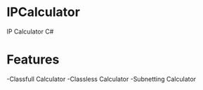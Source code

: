 # IPCalculator
IP Calculator C#

# Features
-Classfull Calculator
-Classless Calculator
-Subnetting Calculator
